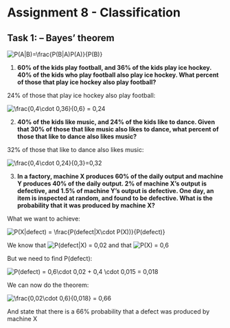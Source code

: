 # Assignment 8 - Classification

## Task 1: – Bayes’ theorem

   <img src="https://latex.codecogs.com/gif.latex?\inline&space;P(A|B)=\frac{P(B|A)P(A)}{P(B)}" title="P(A|B)=\frac{P(B|A)P(A)}{P(B)}" />


1.  **60% of the kids play football, and 36% of the kids play ice hockey. 40% of the kids who play football also play ice hockey. What percent of those that play ice hockey also play football?**

24% of those that play ice hockey also play football:

<img src="https://latex.codecogs.com/gif.latex?\frac{0,4\cdot&space;0,36}{0,6}&space;=&space;0,24" title="\frac{0,4\cdot 0,36}{0,6} = 0,24" />


2. **40% of the kids like music, and 24% of the kids like to dance. Given that 30% of those that like
music also likes to dance, what percent of those that like to dance also likes music?**

32% of those that like to dance also likes music:

<img src="https://latex.codecogs.com/gif.latex?\frac{0,4\cdot&space;0,24}{0,3}=0,32" title="\frac{0,4\cdot 0,24}{0,3}=0,32" />


3. **In a factory, machine X produces 60% of the daily output and machine Y produces 40% of the daily
output.
2% of machine X’s output is defective, and 1.5% of machine Y’s output is defective.
One day, an item is inspected at random, and found to be defective. What is the probability that it
was produced by machine X?**

What we want to achieve:

<img src="https://latex.codecogs.com/gif.latex?P(X|defect)&space;=&space;\frac{P(defect|X\cdot&space;P(X))}{P(defect)}" title="P(X|defect) = \frac{P(defect|X\cdot P(X))}{P(defect)}" />

We know that <img src="https://latex.codecogs.com/gif.latex?\inline&space;P(defect|X)&space;=&space;0,02" title="P(defect|X) = 0,02" /> and that <img src="https://latex.codecogs.com/gif.latex?\inline&space;P(X)&space;=&space;0,6" title="P(X) = 0,6" />

But we need to find P(defect):

<img src="https://latex.codecogs.com/gif.latex?\inline&space;P(defect)&space;=&space;0,6\cdot&space;0,02&space;&plus;&space;0,4&space;\cdot&space;0,015&space;=&space;0,018" title="P(defect) = 0,6\cdot 0,02 + 0,4 \cdot 0,015 = 0,018" />

We can now do the theorem:

<img src="https://latex.codecogs.com/gif.latex?\inline&space;\frac{0,02\cdot&space;0,6}{0,018}&space;=&space;0,66" title="\frac{0,02\cdot 0,6}{0,018} = 0,66" />

And state that there is a 66% probability that a defect was produced by machine X
